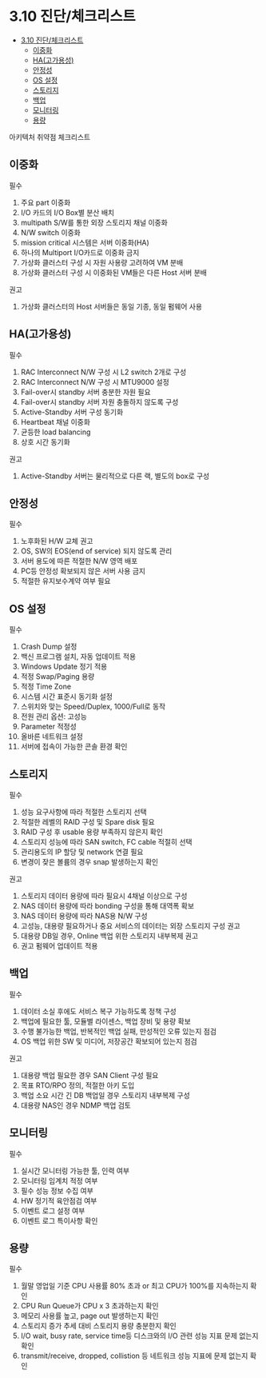 # 3.10 진단/체크리스트
- [3.10 진단/체크리스트](#310-진단체크리스트)
  - [이중화](#이중화)
  - [HA(고가용성)](#ha고가용성)
  - [안정성](#안정성)
  - [OS 설정](#os-설정)
  - [스토리지](#스토리지)
  - [백업](#백업)
  - [모니터링](#모니터링)
  - [용량](#용량)


아키텍처 취약점 체크리스트

## 이중화
필수
1. 주요 part 이중화
2. I/O 카드의 I/O Box별 분산 배치
3. multipath S/W를 통한 외장 스토리지 채널 이중화
4. N/W switch 이중화
5. mission critical 시스템은 서버 이중화(HA)
6. 하나의 Multiport I/O카드로 이중화 금지
7. 가상화 클러스터 구성 시 자원 사용량 고려하여 VM 분배
8. 가상화 클러스터 구성 시 이중화된 VM들은 다른 Host 서버 분배

권고
1. 가상화 클러스터의 Host 서버들은 동일 기종, 동일 펌웨어 사용

## HA(고가용성)
필수
1. RAC Interconnect N/W 구성 시 L2 switch 2개로 구성
2. RAC Interconnect N/W 구성 시 MTU9000 설정
3. Fail-over시 standby 서버 충분한 자원 필요
4. Fail-over시 standby 서버 자원 충돌하지 않도록 구성
5. Active-Standby 서버 구성 동기화
6. Heartbeat 채널 이중화
7. 균등한 load balancing
8. 상호 시간 동기화

권고
1. Active-Standby 서버는 물리적으로 다른 랙, 별도의 box로 구성

## 안정성
필수
1. 노후화된 H/W 교체 권고
2. OS, SW의 EOS(end of service) 되지 않도록 관리
3. 서버 용도에 따른 적절한 N/W 영역 배포
4. PC등 안정성 확보되지 않은 서버 사용 금지
5. 적절한 유지보수계약 여부 필요

## OS 설정
필수
1. Crash Dump 설정
2. 백신 프로그램 설치, 자동 업데이트 적용
3. Windows Update 정기 적용
4. 적정 Swap/Paging 용량
5. 적정 Time Zone
6. 시스템 시간 표준시 동기화 설정
7. 스위치와 맞는 Speed/Duplex, 1000/Full로 동작
8. 전원 관리 옵션: 고성능
9. Parameter 적정성
10. 올바른 네트워크 설정
11. 서버에 접속이 가능한 콘솔 환경 확인

## 스토리지
필수
1. 성능 요구사항에 따라 적절한 스토리지 선택
2. 적절한 레벨의 RAID 구성 및 Spare disk 필요
3. RAID 구성 후 usable 용량 부족하지 않은지 확인
4. 스토리지 성능에 따라 SAN switch, FC cable 적절히 선택
5. 관리용도의 IP 할당 및 network 연결 필요
6. 변경이 잦은 볼륨의 경우 snap 발생하는지 확인

권고
1. 스토리지 데이터 용량에 따라 필요시 4채널 이상으로 구성
2. NAS 데이터 용량에 따라 bonding 구성을 통해 대역폭 확보
3. NAS 데이터 용량에 따라 NAS용 N/W 구성
4. 고성능, 대용량 필요하거나 중요 서비스의 데이터는 외장 스토리지 구성 권고
5. 대용량 DB일 경우, Online 백업 위한 스토리지 내부복제 권고
6. 권고 펌웨어 업데이트 적용

## 백업
필수
1. 데이터 소실 후에도 서비스 복구 가능하도록 정책 구성
2. 백업에 필요한 툴, 모듈별 라이센스, 백업 장비 및 용량 확보
3. 수행 불가능한 백업, 반복적인 백업 실패, 만성적인 오류 있는지 점검
4. OS 백업 위한 SW 및 미디어, 저장공간 확보되어 있는지 점검

권고
1. 대용량 백업 필요한 경우 SAN Client 구성 필요
2. 목표 RTO/RPO 정의, 적절한 아키 도입
3. 백업 소요 시간 긴 DB 백업일 경우 스토리지 내부복제 구성
4. 대용량 NAS인 경우 NDMP 백업 검토

## 모니터링
필수
1. 실시간 모니터링 가능한 툴, 인력 여부
2. 모니터링 임계치 적정 여부
3. 필수 성능 정보 수집 여부
4. HW 정기적 육안점검 여부
5. 이벤트 로그 설정 여부
6. 이벤트 로그 특이사항 확인

## 용량
필수
1. 월말 영업일 기준 CPU 사용률 80% 초과 or 최고 CPU가 100%를 지속하는지 확인
2. CPU Run Queue가 CPU x 3 초과하는지 확인
3. 메모리 사용률 높고, page out 발생하는지 확인
4. 스토리지 증가 추세 대비 스토리지 용량 충분한지 확인
5. I/O wait, busy rate, service time등 디스크와의 I/O 관련 성능 지표 문제 없는지 확인
6. transmit/receive, dropped, collistion 등 네트워크 성능 지표에 문제 없는지 확인